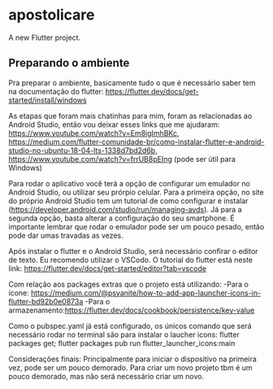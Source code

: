# apostolicare

A new Flutter project.

## Preparando o ambiente

Pra preparar o ambiente, basicamente tudo o que é necessário saber tem na documentação do flutter: https://flutter.dev/docs/get-started/install/windows

As etapas que foram mais chatinhas para mim, foram as relacionadas ao Android Studio, então vou deixar esses links que me ajudaram: https://www.youtube.com/watch?v=Em8igImhBKc, https://medium.com/flutter-comunidade-br/como-instalar-flutter-e-android-studio-no-ubuntu-18-04-lts-1338d7bd2d6b, https://www.youtube.com/watch?v=frrUB8pEIng (pode ser útil para Windows)

Para rodar o aplicativo você terá a opção de configurar um emulador no Android Studio, ou utilizar seu prórpio celular. Para a primeira opção, no site do próprio Android Studio tem um tutorial de como configurar e instalar (https://developer.android.com/studio/run/managing-avds). Já para a segunda opção, basta alterar a configuração do seu smartphone. É importante lembrar que rodar o emulador pode ser um pouco pesado, então pode dar umas travadas as vezes.

Após instalar o flutter e o Android Studio, será necessário confirar o editor de texto. Eu recomendo utilizar o VSCodo. O tutorial do flutter está neste link: https://flutter.dev/docs/get-started/editor?tab=vscode

Com relação aos packages extras que o projeto está utilizando:
  -Para o ícone: https://medium.com/@psyanite/how-to-add-app-launcher-icons-in-flutter-bd92b0e0873a
  -Para o armazenamento:https://flutter.dev/docs/cookbook/persistence/key-value
  
  Como o pubspec.yaml já está configurado, os únicos comando que será necessário rodar no terminal são para instalar o laucher icons: flutter packages get; flutter packages pub run flutter_launcher_icons:main
  
  
Considerações finais:
  Principalmente para iniciar o dispositivo na primeira vez, pode ser um pouco demorado.
  Para criar um novo projeto tbm é um pouco demorado, mas não será necessário criar um novo.
